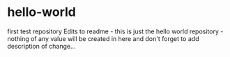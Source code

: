 # hello-world
first test repository
Edits to readme - this is just the hello world repository - nothing of any value will be created in here
and don't forget to add description of change...
